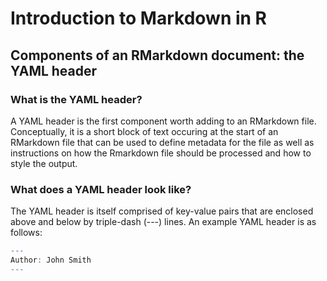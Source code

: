 # Introduction to Markdown in R

## Components of an RMarkdown document: the YAML header

### What is the YAML header?
A YAML header is the first component worth adding to an RMarkdown file. Conceptually, it is a short block of text occuring at the start of an RMarkdown file that can be used to define metadata for the file as well as instructions on how the Rmarkdown file should be processed and how to style the output.

### What does a YAML header look like?
The YAML header is itself comprised of key-value pairs that are enclosed above and below by triple-dash (---) lines. An example YAML header is as follows:
```r
---
Author: John Smith
---
```
